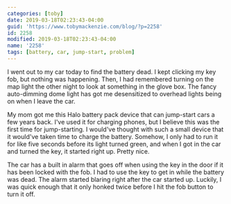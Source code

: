 ```yaml
---
categories: [toby]
date: 2019-03-18T02:23:43-04:00
guid: 'https://www.tobymackenzie.com/blog/?p=2258'
id: 2258
modified: 2019-03-18T02:23:43-04:00
name: '2258'
tags: [battery, car, jump-start, problem]
---
```


I went out to my car today to find the battery dead.<!--more-->  I kept clicking my key fob, but nothing was happening.  Then, I had remembered turning on the map light the other night to look at something in the glove box.  The fancy auto-dimming dome light has got me desensitized to overhead lights being on when I leave the car.

My mom got me this Halo battery pack device that can jump-start cars a few years back.  I've used it for charging phones, but I believe this was the first time for jump-starting.  I would've thought with such a small device that it would've taken time to charge the battery.  Somehow, I only had to run it for like five seconds before its light turned green, and when I got in the car and turned the key, it started right up.  Pretty nice.

The car has a built in alarm that goes off when using the key in the door if it has been locked with the fob.  I had to use the key to get in while the battery was dead.  The alarm started blaring right after the car started up.  Luckily, I was quick enough that it only honked twice before I hit the fob button to turn it off.
